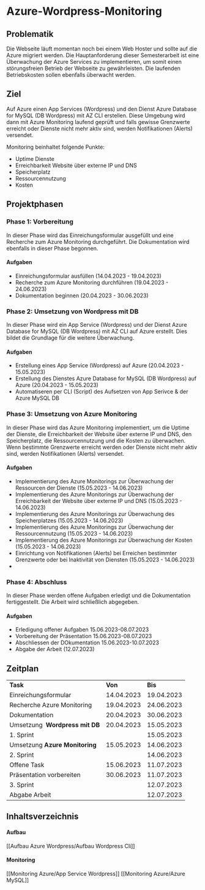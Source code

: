 # Azure-Wordpress-Monitoring

## Problematik

Die Webseite läuft momentan noch bei einem Web Hoster und sollte auf die Azure migriert werden. Die Hauptanforderung dieser Semesterarbeit ist eine Überwachung der Azure Services zu implementieren, um somit einen störungsfreien Betrieb der Webseite zu gewährleisten. Die laufenden Betriebskosten sollen ebenfalls überwacht werden.

## Ziel
Auf Azure einen App Services (Wordpress) und den Dienst Azure Database for MySQL (DB Wordpress) mit AZ CLI erstellen. Diese Umgebung wird dann mit Azure Monitoring laufend geprüft und falls gewisse Grenzwerte erreicht oder Dienste nicht mehr aktiv sind, werden Notifikationen (Alerts) versendet.

Monitoring beinhaltet folgende Punkte:

* Uptime Dienste
* Erreichbarkeit Website über externe IP und DNS
* Speicherplatz
* Ressourcennutzung
* Kosten

## Projektphasen

### Phase 1: Vorbereitung

In dieser Phase wird das Einreichungsformular ausgefüllt und eine Recherche zum Azure Monitoring durchgeführt. Die Dokumentation wird ebenfalls in dieser Phase begonnen.

#### Aufgaben

- Einreichungsformular ausfüllen (14.04.2023 - 19.04.2023)
- Recherche zum Azure Monitoring durchführen (19.04.2023 - 24.06.2023)
- Dokumentation beginnen (20.04.2023 - 30.06.2023)

### Phase 2: Umsetzung von Wordpress mit DB

In dieser Phase wird ein App Service (Wordpress) und der Dienst Azure Database for MySQL (DB Wordpress) mit AZ CLI auf Azure erstellt. Dies bildet die Grundlage für die weitere Überwachung.

#### Aufgaben

- Erstellung eines App Service (Wordpress) auf Azure (20.04.2023 - 15.05.2023)
- Erstellung des Dienstes Azure Database for MySQL (DB Wordpress) auf Azure (20.04.2023 - 15.05.2023)
- Automatiseren per CLI (Script) des Aufsetzen von App Serivce & der Azure MySQL DB

### Phase 3: Umsetzung von Azure Monitoring

In dieser Phase wird das Azure Monitoring implementiert, um die Uptime der Dienste, die Erreichbarkeit der Website über externe IP und DNS, den Speicherplatz, die Ressourcennutzung und die Kosten zu überwachen. Wenn bestimmte Grenzwerte erreicht werden oder Dienste nicht mehr aktiv sind, werden Notifikationen (Alerts) versendet.

#### Aufgaben

- Implementierung des Azure Monitorings zur Überwachung der Ressourcen der Dienste (15.05.2023 - 14.06.2023)
- Implementierung des Azure Monitorings zur Überwachung der Erreichbarkeit der Website über externe IP und DNS (15.05.2023 - 14.06.2023)
- Implementierung des Azure Monitorings zur Überwachung des Speicherplatzes (15.05.2023 - 14.06.2023)
- Implementierung des Azure Monitorings zur Überwachung der Ressourcennutzung (15.05.2023 - 14.06.2023)
- Implementierung des Azure Monitorings zur Überwachung der Kosten (15.05.2023 - 14.06.2023)
- Einrichtung von Notifikationen (Alerts) bei Erreichen bestimmter Grenzwerte oder bei Inaktivität von Diensten (15.05.2023 - 14.06.2023)
-
### Phase 4: Abschluss

In dieser Phase werden offene Aufgaben erledigt und die Dokumentation fertiggestellt. Die Arbeit wird schließlich abgegeben.

#### Aufgaben

- Erledigung offener Aufgaben 15.06.2023-08.07.2023
- Vorbereitung der Präsentation 15.06.2023-08.07.2023
- Abschliessen der DOkumentation 15.06.2023-10.07.2023
- Abgabe der Arbeit (12.07.2023)

## Zeitplan

|   |   |   |
|---|---|---|
|**Task**|**Von**|**Bis**|
|Einreichungsformular|14.04.2023|19.04.2023|
|Recherche Azure Monitoring|19.04.2023|24.06.2023|
|Dokumentation|20.04.2023|30.06.2023|
|Umsetzung  **Wordpress mit DB**|20.04.2023|15.05.2023|
|1. Sprint||15.05.2023|
|Umsetzung **Azure Monitoring**|15.05.2023|14.06.2023|
|2. Sprint||14.06.2023|
|Offene Task|15.06.2023|11.07.2023|
|Präsentation vorbereiten|30.06.2023|11.07.2023|
|3. Sprint||12.07.2023|
|Abgabe Arbeit||12.07.2023|

## Inhaltsverzeichnis
#### Aufbau
[[Aufbau Azure Wordpress/Aufbau Wordpress Cli]]
#### Monitoring
[[Monitoring Azure/App Service Wordpress]]
[[Monitoring Azure/Azure MySQL]]


